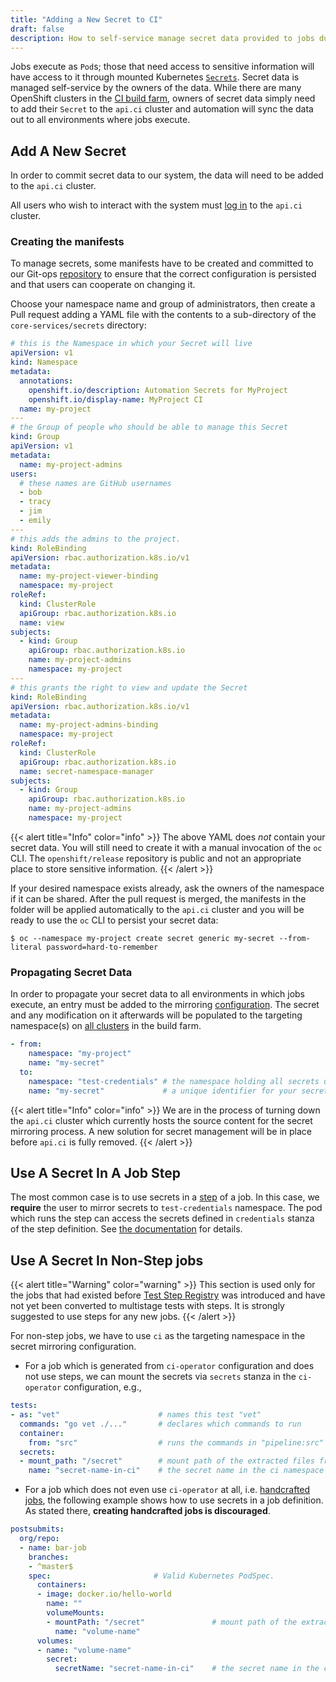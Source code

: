 ```yaml
---
title: "Adding a New Secret to CI"
draft: false
description: How to self-service manage secret data provided to jobs during execution.
---
```


Jobs execute as `Pod`s; those that need access to sensitive information will have access to it through mounted Kubernetes
[`Secrets`](https://kubernetes.io/docs/concepts/configuration/secret/). Secret data is managed self-service by the owners
of the data. While there are many OpenShift clusters in the [CI build farm](/docs/getting-started/useful-links/#clusters),
owners of secret data simply need to add their `Secret` to the `api.ci` cluster and automation will sync the data out to
all environments where jobs execute.

## Add A New Secret

In order to commit secret data to our system, the data will need to be added to the `api.ci` cluster.

All users who wish to interact with the system must [log in](/docs/how-tos/use-registries-in-build-farm/#how-do-i-log-in-to-pull-images-that-require-authentication)
to the `api.ci` cluster.

### Creating the manifests

To manage secrets, some manifests have to be created and committed to our Git-ops
[repository](https://github.com/openshift/release) to ensure that the correct configuration is persisted and that users
can cooperate on changing it.

Choose your namespace name and group of administrators, then create a Pull request adding a YAML file with the contents
to a sub-directory of the `core-services/secrets` directory:

```yaml
# this is the Namespace in which your Secret will live
apiVersion: v1
kind: Namespace
metadata:
  annotations:
    openshift.io/description: Automation Secrets for MyProject
    openshift.io/display-name: MyProject CI
  name: my-project
---
# the Group of people who should be able to manage this Secret
kind: Group
apiVersion: v1
metadata:
  name: my-project-admins
users:
  # these names are GitHub usernames
  - bob
  - tracy
  - jim
  - emily
---
# this adds the admins to the project.
kind: RoleBinding
apiVersion: rbac.authorization.k8s.io/v1
metadata:
  name: my-project-viewer-binding
  namespace: my-project
roleRef:
  kind: ClusterRole
  apiGroup: rbac.authorization.k8s.io
  name: view
subjects:
  - kind: Group
    apiGroup: rbac.authorization.k8s.io
    name: my-project-admins
    namespace: my-project
---
# this grants the right to view and update the Secret
kind: RoleBinding
apiVersion: rbac.authorization.k8s.io/v1
metadata:
  name: my-project-admins-binding
  namespace: my-project
roleRef:
  kind: ClusterRole
  apiGroup: rbac.authorization.k8s.io
  name: secret-namespace-manager
subjects:
  - kind: Group
    apiGroup: rbac.authorization.k8s.io
    name: my-project-admins
    namespace: my-project
```

{{< alert title="Info" color="info" >}}
The above YAML does _not_ contain your secret data. You will still need to create it with a manual invocation
of the `oc` CLI. The `openshift/release` repository is public and not an appropriate place to store sensitive information.
{{< /alert >}}

If your desired namespace exists already, ask the owners of the namespace if it can be shared. After the pull request is
merged, the manifests in the folder will be applied automatically to the `api.ci` cluster and you will be ready to use
the `oc` CLI to persist your secret data:

```shell
$ oc --namespace my-project create secret generic my-secret --from-literal password=hard-to-remember
```


### Propagating Secret Data

In order to propagate your secret data to all environments in which jobs execute, an entry must be added to the mirroring
[configuration](https://github.com/openshift/release/tree/master/core-services/secret-mirroring/_mapping.yaml). The secret
and any modification on it afterwards will be populated to the targeting namespace(s) on [all clusters](/docs/getting-started/useful-links/#clusters)
in the build farm.

```yaml
- from:
    namespace: "my-project"
    name: "my-secret"
  to:
    namespace: "test-credentials" # the namespace holding all secrets used in a step
    name: "my-secret"             # a unique identifier for your secret
```

{{< alert title="Info" color="info" >}}
We are in the process of turning down the `api.ci` cluster which currently hosts the source content for the
secret mirroring process. A new solution for secret management will be in place before `api.ci` is fully removed.
{{< /alert >}}

## Use A Secret In A Job Step

The most common case is to use secrets in a [step](/docs/architecture/step-registry/#step) of a job. In this case, we
**require** the user to mirror secrets to `test-credentials` namespace. The pod which runs the step can access the secrets
defined in `credentials` stanza of the step definition. See [the documentation](https://docs.ci.openshift.org/docs/architecture/step-registry/#injecting-custom-credentials)
for details.

## Use A Secret In Non-Step jobs

{{< alert title="Warning" color="warning" >}}
This section is used only for the jobs that had existed before [Test Step Registry](/docs/architecture/step-registry/)
was introduced and have not yet been converted to multistage tests with steps. It is strongly suggested to use steps for
any new jobs.
{{< /alert >}}

For non-step jobs, we have to use `ci` as the targeting namespace in the secret mirroring configuration.

* For a job which is generated from `ci-operator` configuration and does not use steps, we can mount the secrets via
  `secrets` stanza in the `ci-operator` configuration, e.g.,

```yaml
tests:
- as: "vet"                      # names this test "vet"
  commands: "go vet ./..."       # declares which commands to run
  container:
    from: "src"                  # runs the commands in "pipeline:src"
  secrets:
  - mount_path: "/secret"        # mount path of the extracted files from the secret
    name: "secret-name-in-ci"    # the secret name in the ci namespace
```

* For a job which does not even use `ci-operator` at all, i.e. [handcrafted jobs](/docs/how-tos/contributing-openshift-release/#handcrafted-jobs),
  the following example shows how to use secrets in a job definition. As stated there, **creating handcrafted jobs is discouraged**.

```yaml
postsubmits:
  org/repo:
  - name: bar-job
    branches:
    - ^master$
    spec:                       # Valid Kubernetes PodSpec.
      containers:
      - image: docker.io/hello-world
        name: ""
        volumeMounts:
        - mountPath: "/secret"               # mount path of the extracted files from the secret
          name: "volume-name"
      volumes:
      - name: "volume-name"
        secret:
          secretName: "secret-name-in-ci"    # the secret name in the ci namespace
```
